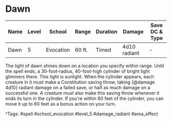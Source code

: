 # Dawn

| Name | Level | School | Range | Duration | Damage | Save DC & Type |
|------|-------|--------|-------|----------|--------|----------------|
| Dawn | 5 | Evocation | 60 ft. | Timed | 4d10 radiant | - |

The light of dawn shines down on a location you specify within range. Until the spell ends, a 30-foot-radius, 40-foot-high cylinder of bright light glimmers there. This light is sunlight. When the cylinder appears, each creature in it must make a Constitution saving throw, taking {@damage 4d10} radiant damage on a failed save, or half as much damage on a successful one. A creature must also make this saving throw whenever it ends its turn in the cylinder. If you're within 60 feet of the cylinder, you can move it up to 60 feet as a bonus action on your turn.

^Tags: #spell #school_evocation #level_5 #damage_radiant #area_effect
